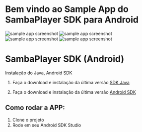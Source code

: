 
# Bem vindo ao Sample App do SambaPlayer SDK para Android

![sample app screenshot](http://i.imgur.com/PsrpYjJ.png)
![sample app screenshot](http://i.imgur.com/i4UVMAb.png)
![sample app screenshot](http://i.imgur.com/itH0xoW.png)
![sample app screenshot](http://i.imgur.com/PWjhCQo.png)

# SambaPlayer SDK (Android)

Instalação do Java, Android SDK

1) Faça o download e instalação da última versão [SDK Java](http://www.oracle.com/technetwork/java/javase/downloads/jdk8-downloads-2133151.html)

2) Faça o download e instalação da última versão [Android SDK](http://developer.android.com/sdk/installing/index.html)

## Como rodar a APP:

1) Clone o projeto
2) Rode em seu Android SDK Studio

